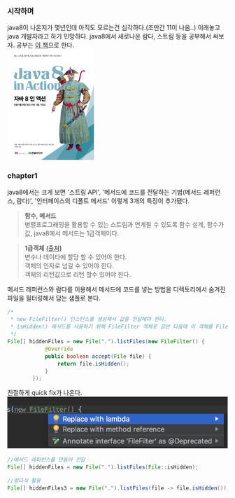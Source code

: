 ### 시작하며
java8이 나온지가 몇년인데 아직도 모르는건 심각하다.(조만간 11이 나옴..) 이래놓고 java 개발자라고 하기 민망하다. java8에서 새로나온 람다, 스트림 등을 공부해서 써보자. 공부는 [이 책](http://www.kyobobook.co.kr/product/detailViewKor.laf?ejkGb=KOR&barcode=9788968481796)으로 한다.    
![Java8 in Action](java8inaction.jpg)

### chapter1
java8에서는 크게 보면 '스트림 API', '메서드에 코드를 전달하는 기법(메서드 레퍼런스, 람다)', '인터페이스의 디폴트 메서드' 이렇게 3개의 특징이 추가됐다.  
>**함수, 메서드**  
병렬프로그래밍을 활용할 수 있는 스트림과 연계될 수 있도록 함수 설계, 함수가 값, java8에서 메서드는 1급객체이다.

>**1급객체** [(출처)](https://medium.com/@lazysoul/functional-programming-%EC%97%90%EC%84%9C-1%EA%B8%89-%EA%B0%9D%EC%B2%B4%EB%9E%80-ba1aeb048059)  
>변수나 데이타에 할당 할 수 있어야 한다.  
>객체의 인자로 넘길 수 있어야 한다.  
>객체의 리턴값으로 리턴 할수 있어야 한다.    

 
메서드 레퍼런스와 람다를 이용해서 메서드에 코드를 넣는 방법을 디렉토리에서 숨겨진 파일을 필터링해서 담는 샘플로 본다.
```java
/*
 * new FileFilter() 인스턴스를 생성해서 값을 전달해야 한다.
 * isHidden() 메서드를 사용하기 위해 FileFilter 객체로 감싼 다음에 이 객체를 File.listFiles()로 전달한다.
 */
File[] hiddenFiles = new File(".").listFiles(new FileFilter() {
            @Override
            public boolean accept(File file) {
                return file.isHidden();
            }
        });
```
친절하게 quick fix가 나온다.  
![](quickfix.png)
```java
//메서드 레퍼런스를 만들어 전달
File[] hiddenFiles = new File(".").listFiles(File::isHidden);
```
```java
//람다식 활용
File[] hiddenFiles3 = new File(".").listFiles(file -> file.isHidden());
```

